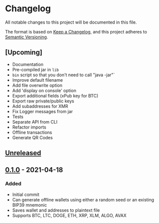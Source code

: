 # Changelog
All notable changes to this project will be documented in this file.

The format is based on [Keep a Changelog](https://keepachangelog.com/en/1.0.0/),
and this project adheres to [Semantic Versioning](https://semver.org/spec/v2.0.0.html).

## [Upcoming]
- Documentation
- Pre-compiled jar in `lib`
- `bin` script so that you don't need to call "java -jar"`
- Improve default filename
- Add file overwrite option
- Add 'display on console' option
- Export additional fields (xPub key for BTC)
- Export raw private/public keys
- Add subaddresses for XMR
- Fix Logger messages from jar
- Tests
- Separate API from CLI
- Refactor imports
- Offline transactions
- Generate QR Codes

## [Unreleased]

## [0.1.0] - 2021-04-18
### Added
- Initial commit
- Can generate offline wallets using either a random seed or an existing BIP39 mnemonic
- Saves wallet and addresses to plaintext file
- Supports BTC, LTC, DOGE, ETH, XRP, XLM, ALGO, AVAX

[Unreleased]: https://github.com/ashelkovnykov/offline-wallet-generator/compare/v0.1.0...HEAD
[0.1.0]: https://github.com/ashelkovnykov/offline-wallet-generator/releases/tag/v0.1.0
